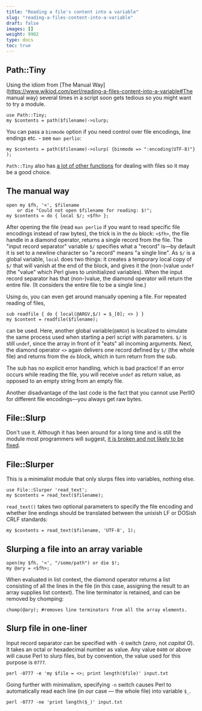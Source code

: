 ```yaml
---
title: "Reading a file's content into a variable"
slug: "reading-a-files-content-into-a-variable"
draft: false
images: []
weight: 9902
type: docs
toc: true
---
```


## Path::Tiny
Using the idiom from [The Manual Way](https://www.wikiod.com/perl/reading-a-files-content-into-a-variable#The manual way) several times in a script soon gets tedious so you might want to try a module.

    use Path::Tiny;
    my $contents = path($filename)->slurp;

You can pass a `binmode` option if you need control over file encodings, line endings etc. - see `man perlio`:

    my $contents = path($filename)->slurp( {binmode => ":encoding(UTF-8)"} );

`Path::Tiny` also has [a lot of other functions](http://search.cpan.org/~dagolden/Path-Tiny-0.096/lib/Path/Tiny.pm) for dealing with files so it may be a good choice.

## The manual way
    open my $fh, '<', $filename
        or die "Could not open $filename for reading: $!";
    my $contents = do { local $/; <$fh> };

After opening the file (read `man perlio` if you want to read specific file encodings instead of raw bytes), the trick is in the `do` block: `<$fh>`, the file handle in a diamond operator, returns a single record from the file. The "input record separator" variable `$/` specifies what a "record" is&mdash;by default it is set to a newline character so "a record" means "a single line". As `$/` is a global variable, `local` does two things: it creates a temporary local copy of `$/` that will vanish at the end of the block, and gives it the (non-)value `undef` (the "value" which Perl gives to uninitialized variables). When the input record separator has that (non-)value, the diamond operator will return the entire file. (It considers the entire file to be a single line.)

Using `do`, you can even get around manually opening a file. For repeated reading of files,

    sub readfile { do { local(@ARGV,$/) = $_[0]; <> } }
    my $content = readfile($filename);

can be used. Here, another global variable(`@ARGV`) is localized to simulate the same process used when starting a perl script with parameters. `$/` is still `undef`, since the array in front of it "eats" all incoming arguments. Next, the diamond operator `<>` again delivers one record defined by `$/` (the whole file) and returns from the `do` block, which in turn return from the sub.

The sub has no explicit error handling, which is bad practice! If an error occurs while reading the file, you will receive `undef` as return value, as opposed to an empty string from an empty file.

Another disadvantage of the last code is the fact that you cannot use PerlIO for different file encodings&mdash;you always get raw bytes.

## File::Slurp
Don't use it. Although it has been around for a long time and is still the module most programmers will suggest, [it is broken and not likely to be fixed](http://blogs.perl.org/users/leon_timmermans/2015/08/fileslurp-is-broken-and-wrong.html).

## File::Slurper
This is a minimalist module that only slurps files into variables, nothing else.

    use File::Slurper 'read_text';
    my $contents = read_text($filename);

`read_text()` takes two optional parameters to specify the file encoding and whether line endings should be translated between the unixish LF or DOSish CRLF standards:

    my $contents = read_text($filename, 'UTF-8', 1);


## Slurping a file into an array variable
    open(my $fh, '<', "/some/path") or die $!;
    my @ary = <$fh>;

When evaluated in list context, the diamond operator returns a list consisting of all the lines in the file (in this case, assigning the result to an array supplies list context). The line terminator is retained, and can be removed by chomping:

    chomp(@ary); #removes line terminators from all the array elements.



## Slurp file in one-liner
Input record separator can be specified with `-0` switch (*zero*, not *capital O*). It takes an octal or hexadecimal number as value. Any value `0400` or above will cause Perl to slurp files, but by convention, the value used for this purpose is `0777`.

    perl -0777 -e 'my $file = <>; print length($file)' input.txt

Going further with minimalism, specifying `-n` switch causes Perl to automatically read each line (in our case — the whole file) into variable `$_`.

    perl -0777 -ne 'print length($_)' input.txt


